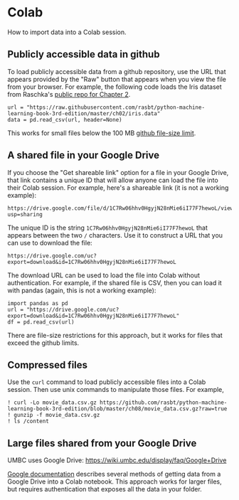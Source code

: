 
# Colab

How to import data into a Colab session.

## Publicly accessible data in github

To load publicly accessible data from a github repository, 
use the URL that appears provided by the "Raw" button that appears when you view the file from your browser.
For example, the following code loads the Iris dataset from Raschka's 
[public repo for Chapter 2]( https://github.com/rasbt/python-machine-learning-book-3rd-edition/tree/master/ch02).

    url = "https://raw.githubusercontent.com/rasbt/python-machine-learning-book-3rd-edition/master/ch02/iris.data"
    data = pd.read_csv(url, header=None)

This works for small files below the 100 MB
[github file-size limit](https://docs.github.com/en/github/managing-large-files/conditions-for-large-files). 

## A shared file in your Google Drive

If you choose the "Get shareable link" option for a file in your Google Drive,
that link contains a unique ID that will allow anyone can load the file into their Colab session.
For example, here's a shareable link (it is not a working example):

    https://drive.google.com/file/d/1C7Rw06hhv0HgyjN28nMie6iI77F7hewoL/view?usp=sharing

The unique ID is the string `1C7Rw06hhv0HgyjN28nMie6iI77F7hewoL` that appears between the two `/` characters.
Use it to construct a URL that you can use to download the file:

    https://drive.google.com/uc?export=download&id=1C7Rw06hhv0HgyjN28nMie6iI77F7hewoL

The download URL can be used to load the file into Colab without authentication.
For example, if the shared file is CSV, then you can load it with pandas (again, this is not a working example):

    import pandas as pd
    url = "https://drive.google.com/uc?export=download&id=1C7Rw06hhv0HgyjN28nMie6iI77F7hewoL"
    df = pd.read_csv(url)

There are file-size restrictions for this approach, but it works for files that exceed the github limits.

## Compressed files

Use the `curl` command to load publicly accessible files into a Colab session.
Then use unix commands to manipulate those files.
For example, 

    ! curl -Lo movie_data.csv.gz https://github.com/rasbt/python-machine-learning-book-3rd-edition/blob/master/ch08/movie_data.csv.gz?raw=true
    ! gunzip -f movie_data.csv.gz
    ! ls /content

## Large files shared from your Google Drive

UMBC uses Google Drive: https://wiki.umbc.edu/display/faq/Google+Drive

[Google documentation](https://colab.research.google.com/notebooks/io.ipynb) describes several methods of
getting data from a Google Drive into a Colab notebook.
This approach works for larger files, but requires authentication
that exposes all the data in your folder.

